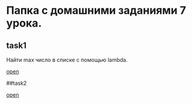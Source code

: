 # Папка с домашними заданиями 7 урока.

## task1
Найти max число в списке с помощью lambda.

[open](https://github.com/RuslanZaremba/RuslanZaremba/blob/master/homework7/task1.py)

##task2


[open]()

